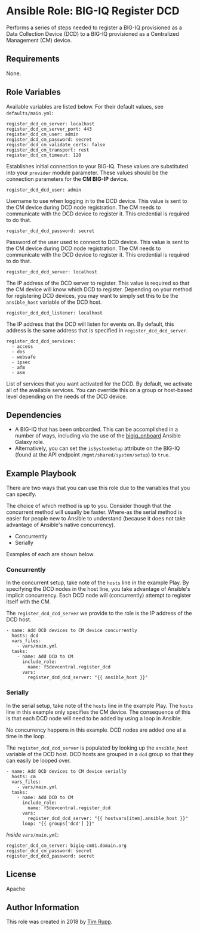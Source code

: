 # Ansible Role: BIG-IQ Register DCD

Performs a series of steps needed to register a BIG-IQ provisioned as a Data Collection
Device (DCD) to a BIG-IQ provisioned as a Centralized Management (CM) device.

## Requirements

None.

## Role Variables

Available variables are listed below. For their default values, see `defaults/main.yml`:

    register_dcd_cm_server: localhost
    register_dcd_cm_server_port: 443
    register_dcd_cm_user: admin
    register_dcd_cm_password: secret
    register_dcd_cm_validate_certs: false
    register_dcd_cm_transport: rest
    register_dcd_cm_timeout: 120

Establishes initial connection to your BIG-IQ. These values are substituted into
your ``provider`` module parameter. These values should be the connection parameters
for the **CM BIG-IP** device.

    register_dcd_dcd_user: admin
    
Username to use when logging in to the DCD device. This value is sent to the CM device
during DCD node registration. The CM needs to communicate with the DCD device to register
it. This credential is required to do that.

    register_dcd_dcd_password: secret

Password of the user used to connect to DCD device. This value is sent to the CM device
during DCD node registration. The CM needs to communicate with the DCD device to register
it. This credential is required to do that.

    register_dcd_dcd_server: localhost

The IP address of the DCD server to register. This value is required so that the CM device
will know which DCD to register. Depending on your method for registering DCD devices, you
may want to simply set this to be the ``ansible_host`` variable of the DCD host.

    register_dcd_dcd_listener: localhost

The IP address that the DCD will listen for events on. By default, this address is the same
address that is specified in ``register_dcd_dcd_server``.

    register_dcd_dcd_services:
      - access
      - dos
      - websafe
      - ipsec
      - afm
      - asm

List of services that you want activated for the DCD. By default, we activate all of the
available services. You can override this on a group or host-based level depending on the
needs of the DCD device.

## Dependencies

* A BIG-IQ that has been onboarded. This can be accomplished in a number of ways, including
  via the use of the [bigiq_onboard][1] Ansible Galaxy role.
* Alternatively, you can set the ``isSystemSetup`` attribute on the BIG-IQ (found at the
  API endpoint ``/mgmt/shared/system/setup``) to ``true``.

## Example Playbook

There are two ways that you can use this role due to the variables that you can specify.

The choice of which method is up to you. Consider though that the concurrent method
will usually be faster. Where-as the serial method is easier for people new to Ansible
to understand (because it does not take advantage of Ansible's native concurrency).

* Concurrently
* Serially

Examples of each are shown below.

### Concurrently

In the concurrent setup, take note of the ``hosts`` line in the example Play. By
specifying the DCD nodes in the host line, you take advantage of Ansible's implicit
concurrency. Each DCD node will (concurrently) attempt to register itself with the
CM.

The ``register_dcd_dcd_server`` we provide to the role is the IP address of the DCD
host.

    - name: Add DCD devices to CM device concurrently
      hosts: dcd
      vars_files:
        - vars/main.yml
      tasks:
        - name: Add DCD to CM
          include_role:
            name: f5devcentral.register_dcd
          vars:
            register_dcd_dcd_server: "{{ ansible_host }}"

### Serially

In the serial setup, take note of the ``hosts`` line in the example Play. The
``hosts`` line in this example only specifies the CM device. The consequence of
this is that each DCD node will need to be added by using a loop in Ansible.

No concurrency happens in this example. DCD nodes are added one at a time in the
loop. 

The ``register_dcd_dcd_server`` is populated by looking up the ``ansible_host``
variable of the DCD host. DCD hosts are grouped in a ``dcd`` group so that they
can easily be looped over.

    - name: Add DCD devices to CM device serially
      hosts: cm
      vars_files:
        - vars/main.yml
      tasks:
        - name: Add DCD to CM
          include_role:
            name: f5devcentral.register_dcd
          vars:
            register_dcd_dcd_server: "{{ hostvars[item].ansible_host }}"
          loop: "{{ groups['dcd'] }}"

*Inside `vars/main.yml`*:

    register_dcd_cm_server: bigiq-cm01.domain.org
    register_dcd_cm_password: secret
    register_dcd_dcd_password: secret

## License

Apache

## Author Information

This role was created in 2018 by [Tim Rupp](https://github.com/caphrim007).

[1]: https://galaxy.ansible.com/f5devcentral/bigiq_onboard
